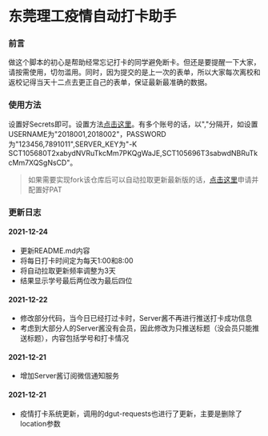 # 东莞理工疫情自动打卡助手

### 前言
做这个脚本的初心是帮助经常忘记打卡的同学避免断卡。但还是要提醒一下大家，请按需使用，切勿滥用。同时，因为提交的是上一次的表单，所以大家每次离校和返校记得当天十二点去更正自己的表单，保证最新最准确的数据。


### 使用方法
设置好Secrets即可。设置方法[点击这里](https://gitee.com/bertramoon/dgut-autoreport-configure)。有多个账号的话，以","分隔开，如设置USERNAME为"2018001,2018002"，PASSWORD为"123456,7891011",SERVER_KEY为"-K SCT105680T2xabydNVRuTkcMm7PKQgWaJE,SCT105696T3sabwdNBRuTkcMm7XQSgNsCD"。

> 如果需要实现fork该仓库后可以自动拉取更新最新版的话，[点击这里](https://gitee.com/miranda0111/JDscret/blob/main/backup/reposync.md#%E7%94%B3%E8%AF%B7pat)申请并配置好PAT


### 更新日志

#### 2021-12-24
- 更新README.md内容
- 将每日打卡时间定为每天1:00和8:00
- 将自动拉取更新频率调整为3天
- 结果显示学号最后两位改为最后四位

#### 2021-12-22
- 修改部分代码，当今日已经打过卡时，Server酱不再进行推送打卡成功信息
- 考虑到大部分人的Server酱没有会员，因此修改为只推送标题（没会员只能推送标题），内容包括学号和打卡情况

#### 2021-12-21
- 增加Server酱订阅微信通知服务

#### 2021-12-21
- 疫情打卡系统更新，调用的dgut-requests也进行了更新，主要是删除了location参数
